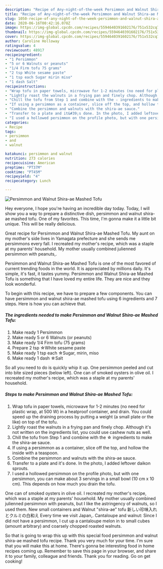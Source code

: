 ```yaml
---
description: "Recipe of Any-night-of-the-week Persimmon and Walnut Shira-ae Mashed Tofu"
title: "Recipe of Any-night-of-the-week Persimmon and Walnut Shira-ae Mashed Tofu"
slug: 1050-recipe-of-any-night-of-the-week-persimmon-and-walnut-shira-ae-mashed-tofu
date: 2020-06-16T00:42:16.078Z
image: https://img-global.cpcdn.com/recipes/5594640391602176/751x532cq70/persimmon-and-walnut-shira-ae-mashed-tofu-recipe-main-photo.jpg
thumbnail: https://img-global.cpcdn.com/recipes/5594640391602176/751x532cq70/persimmon-and-walnut-shira-ae-mashed-tofu-recipe-main-photo.jpg
cover: https://img-global.cpcdn.com/recipes/5594640391602176/751x532cq70/persimmon-and-walnut-shira-ae-mashed-tofu-recipe-main-photo.jpg
author: Caroline Holloway
ratingvalue: 4
reviewcount: 48917
recipeingredient:
- "1 Persimmon"
- "5 or 6 Walnuts or peanuts"
- "1/4 Firm tofu 75 grams"
- "2 tsp White sesame paste"
- "1 tsp each Sugar mirin miso"
- "1 dash Salt"
recipeinstructions:
- "Wrap tofu in paper towels, microwave for 1-2 minutes (no need for plastic wrap, at 500 W) in a heatproof container, and drain. You could speed up the draining process by putting a weight (a small plate or the like) on top of the tofu."
- "Lightly roast the walnuts in a frying pan and finely chop. Although it&#39;s not written on the ingredients list, you could use cashew nuts as well."
- "Chill the tofu from Step 1 and combine with the ☆ ingredients to make the shira-ae sauce."
- "If using a persimmon as a container, slice off the top, and hollow the inside with a teaspoon."
- "Combine the persimmon and walnuts with the shira-ae sauce."
- "Transfer to a plate and it&#39;s done. In the photo, I added leftover daikon sprouts."
- "I used a hollowed persimmon on the profile photo, but with one persimmon, you can make about 3 servings in a small bowl (10 cm x 10 cm). This depends on how much you drain the tofu."
categories:
- Recipe
tags:
- persimmon
- and
- walnut

katakunci: persimmon and walnut 
nutrition: 273 calories
recipecuisine: American
preptime: "PT37M"
cooktime: "PT45M"
recipeyield: "4"
recipecategory: Lunch

---
```



![Persimmon and Walnut Shira-ae Mashed Tofu](https://img-global.cpcdn.com/recipes/5594640391602176/751x532cq70/persimmon-and-walnut-shira-ae-mashed-tofu-recipe-main-photo.jpg)

Hey everyone, I hope you're having an incredible day today. Today, I will show you a way to prepare a distinctive dish, persimmon and walnut shira-ae mashed tofu. One of my favorites. This time, I'm gonna make it a little bit unique. This will be really delicious.

Great recipe for Persimmon and Walnut Shira-ae Mashed Tofu. My aunt on my mother&#39;s side lives in Yamagata prefecture and she sends me persimmons every fall. I recreated my mother&#39;s recipe, which was a staple at my parents&#39; household. My mother usually combined julienned persimmon with peanuts,.

Persimmon and Walnut Shira-ae Mashed Tofu is one of the most favored of current trending foods in the world. It is appreciated by millions daily. It's simple, it's fast, it tastes yummy. Persimmon and Walnut Shira-ae Mashed Tofu is something that I have loved my entire life. They are nice and they look wonderful.


To begin with this recipe, we have to prepare a few components. You can have persimmon and walnut shira-ae mashed tofu using 6 ingredients and 7 steps. Here is how you can achieve that.

<!--inarticleads1-->

##### The ingredients needed to make Persimmon and Walnut Shira-ae Mashed Tofu:

1. Make ready 1 Persimmon
1. Make ready 5 or 6 Walnuts (or peanuts)
1. Make ready 1/4 Firm tofu (75 grams)
1. Prepare 2 tsp ☆White sesame paste
1. Make ready 1 tsp each ☆Sugar, mirin, miso
1. Make ready 1 dash ☆Salt


So all you need to do is quickly whip it up. One persimmon peeled and cut into bite sized pieces (below left). One can of smoked oysters in olive oil. I recreated my mother&#39;s recipe, which was a staple at my parents&#39; household. 

<!--inarticleads2-->

##### Steps to make Persimmon and Walnut Shira-ae Mashed Tofu:

1. Wrap tofu in paper towels, microwave for 1-2 minutes (no need for plastic wrap, at 500 W) in a heatproof container, and drain. You could speed up the draining process by putting a weight (a small plate or the like) on top of the tofu.
1. Lightly roast the walnuts in a frying pan and finely chop. Although it&#39;s not written on the ingredients list, you could use cashew nuts as well.
1. Chill the tofu from Step 1 and combine with the ☆ ingredients to make the shira-ae sauce.
1. If using a persimmon as a container, slice off the top, and hollow the inside with a teaspoon.
1. Combine the persimmon and walnuts with the shira-ae sauce.
1. Transfer to a plate and it&#39;s done. In the photo, I added leftover daikon sprouts.
1. I used a hollowed persimmon on the profile photo, but with one persimmon, you can make about 3 servings in a small bowl (10 cm x 10 cm). This depends on how much you drain the tofu.


One can of smoked oysters in olive oil. I recreated my mother&#39;s recipe, which was a staple at my parents&#39; household. My mother usually combined julienned persimmon with peanuts, but I like the astringency of walnuts, so I used them. New small containers and Walnut &#34;shira-ae&#34; tofu 新しい珍味入れとクルミの白和え Every time we visit Japan,. Cantaloupe and walnut: Since I did not have a persimmon, I cut up a cantaloupe melon in to small cubes (amount arbitrary) and coarsely chopped roasted walnuts. 

So that is going to wrap this up with this special food persimmon and walnut shira-ae mashed tofu recipe. Thank you very much for your time. I'm sure that you will make this at home. There's gonna be interesting food in home recipes coming up. Remember to save this page in your browser, and share it to your family, colleague and friends. Thank you for reading. Go on get cooking!
